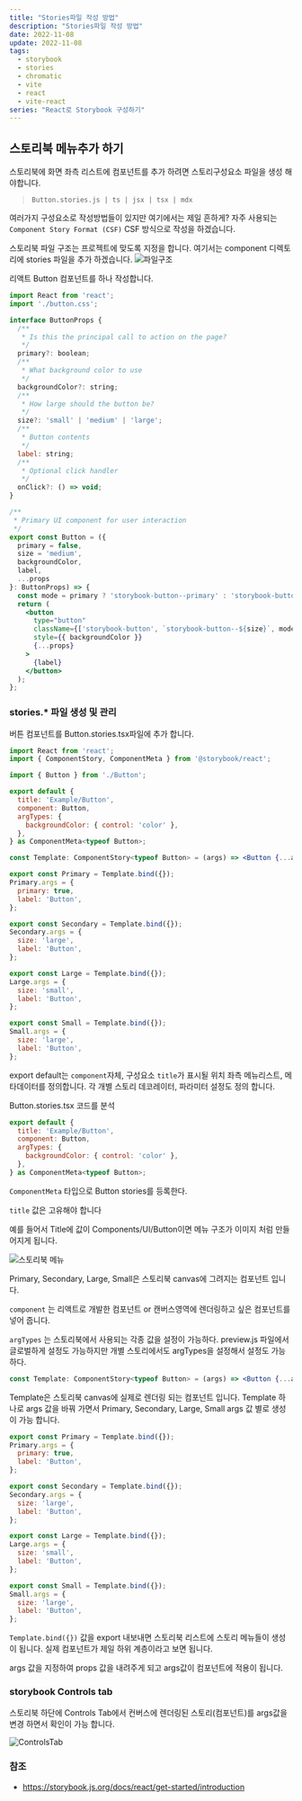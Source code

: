 ```yaml
---
title: "Stories파일 작성 방법"
description: "Stories파일 작성 방법"
date: 2022-11-08
update: 2022-11-08
tags:
  - storybook
  - stories
  - chromatic
  - vite
  - react
  - vite-react
series: "React로 Storybook 구성하기"
---
```

## 스토리북 메뉴추가 하기
스토리북에 화면 좌측 리스트에 컴포넌트를 추가 하려면 스토리구성요소 파일을 생성 해야합니다.

> `Button.stories.js | ts | jsx | tsx | mdx`
>

여러가지 구성요소로 작성방법들이 있지만 여기에서는 제일 흔하게? 자주 사용되는 `Component Story Format (CSF)` CSF 방식으로 작성을 하겠습니다.

스토리북 파일 구조는 프로젝트에 맞도록 지정을 합니다. 여기서는 component 디렉토리에 stories 파일을 추가 하겠습니다.
![파일구조](img.png)

리액트 Button 컴포넌트를 하나 작성합니다.

```jsx
import React from 'react';
import './button.css';

interface ButtonProps {
  /**
   * Is this the principal call to action on the page?
   */
  primary?: boolean;
  /**
   * What background color to use
   */
  backgroundColor?: string;
  /**
   * How large should the button be?
   */
  size?: 'small' | 'medium' | 'large';
  /**
   * Button contents
   */
  label: string;
  /**
   * Optional click handler
   */
  onClick?: () => void;
}

/**
 * Primary UI component for user interaction
 */
export const Button = ({
  primary = false,
  size = 'medium',
  backgroundColor,
  label,
  ...props
}: ButtonProps) => {
  const mode = primary ? 'storybook-button--primary' : 'storybook-button--secondary';
  return (
    <button
      type="button"
      className={['storybook-button', `storybook-button--${size}`, mode].join(' ')}
      style={{ backgroundColor }}
      {...props}
    >
      {label}
    </button>
  );
};
```
### stories.* 파일 생성 및 관리
버튼 컴포넌트를 Button.stories.tsx파일에 추가 합니다.

```jsx
import React from 'react';
import { ComponentStory, ComponentMeta } from '@storybook/react';

import { Button } from './Button';

export default {
  title: 'Example/Button',
  component: Button,
  argTypes: {
    backgroundColor: { control: 'color' },
  },
} as ComponentMeta<typeof Button>;

const Template: ComponentStory<typeof Button> = (args) => <Button {...args} />;

export const Primary = Template.bind({});
Primary.args = {
  primary: true,
  label: 'Button',
};

export const Secondary = Template.bind({});
Secondary.args = {
  size: 'large',
  label: 'Button',
};

export const Large = Template.bind({});
Large.args = {
  size: 'small',
  label: 'Button',
};

export const Small = Template.bind({});
Small.args = {
  size: 'large',
  label: 'Button',
};
```

export default는 `component`자체, 구성요소 `title`가 표시될 위치 좌측 메뉴리스트, 메타데이터를 정의합니다. 각 개별 스토리 데코레이터, 파라미터 설정도 정의 합니다.

Button.stories.tsx 코드를 분석

```jsx
export default {
  title: 'Example/Button',
  component: Button,
  argTypes: {
    backgroundColor: { control: 'color' },
  },
} as ComponentMeta<typeof Button>;
```

`ComponentMeta` 타입으로 Button stories를 등록한다.

`title` 값은 고유해야 합니다

예를 들어서 Title에 값이 Components/UI/Button이면 메뉴 구조가 이미지 처럼 만들어지게 됩니다.

![스토리북 메뉴](img_1.png)


Primary, Secondary, Large, Small은 스토리북 canvas에 그려지는 컴포넌트 입니다.

`component`  는 리액트로 개발한 컴포넌트 or 캔버스영역에 렌더링하고 싶은 컴포넌트를 넣어 줍니다.

`argTypes` 는 스토리북에서 사용되는 각종 값을 설정이 가능하다. preview.js 파일에서 글로벌하게 설정도 가능하지만 개별 스토리에서도 argTypes을 설정해서 설정도 가능하다.

```jsx
const Template: ComponentStory<typeof Button> = (args) => <Button {...args} />;
```

Template은 스토리북 canvas에 실제로 렌더링 되는 컴포넌트 입니다. Template 하나로 args 값을 바꿔 가면서 Primary, Secondary, Large, Small  args 값 별로 생성이 가능 합니다.

```jsx
export const Primary = Template.bind({});
Primary.args = {
  primary: true,
  label: 'Button',
};

export const Secondary = Template.bind({});
Secondary.args = {
  size: 'large',
  label: 'Button',
};

export const Large = Template.bind({});
Large.args = {
  size: 'small',
  label: 'Button',
};

export const Small = Template.bind({});
Small.args = {
  size: 'large',
  label: 'Button',
};
```

`Template.bind({})` 값을 export 내보내면 스토리북 리스트에 스토리 메뉴들이 생성이 됩니다. 실제 컴포넌트가 제일 하위 계층이라고 보면 됩니다.

args 값을 지정하여 props 값을 내려주게 되고 args값이 컴포넌트에 적용이 됩니다.

### storybook Controls tab
스토리북 하단에 Controls Tab에서 컨버스에 렌더링된 스토리(컴포넌트)를 args값을 변경 하면서 확인이 가능 합니다.

![ControlsTab](img_2.png)



### 참조
- https://storybook.js.org/docs/react/get-started/introduction
